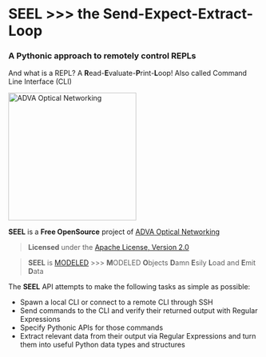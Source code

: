 SEEL >>> the Send-Expect-Extract-Loop
=====================================

### A Pythonic approach to remotely control REPLs

And what is a REPL? A **R**ead-**E**valuate-**P**rint-**L**oop!
Also called Command Line Interface (CLI)

<a href="https://advaoptical.com">
  <img
    alt="ADVA Optical Networking"
    src="https://www.advaoptical.com/-/media/adva-main-site/logo.ashx"
    width="256"
    >
</a>

**SEEL** is a **Free OpenSource** project of [
  ADVA Optical Networking][advaoptical]

[advaoptical]: https://www.advaoptical.com

> **Licensed** under the [Apache License, Version 2.0][license]

[license]: http://www.apache.org/licenses/LICENSE-2.0

> **SEEL** is [MODELED][modeled] >>>
> **M**ODELED **O**bjects **D**amn **E**sily **L**oad and **E**mit **D**ata

[modeled]: https://github.com/modeled

The **SEEL** API attempts to make the following tasks as simple as possible:

* Spawn a local CLI or connect to a remote CLI through SSH
* Send commands to the CLI and verify their returned output with Regular
  Expressions
* Specify Pythonic APIs for those commands
* Extract relevant data from their output via Regular Expressions and turn
  them into useful Python data types and structures
